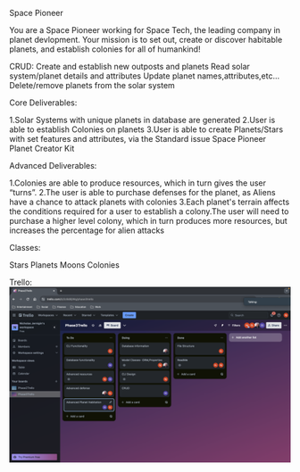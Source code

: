 Space Pioneer

You are a Space Pioneer working for Space Tech, the leading company in planet devlopment. Your mission is to set out, create or discover habitable planets, and establish colonies for all of humankind!

CRUD:
Create and establish new outposts and planets
Read solar system/planet details and attributes 
Update planet names,attributes,etc...
Delete/remove planets from the solar system

Core Deliverables:

1.Solar Systems with unique planets in database are generated
2.User is able to establish Colonies on planets
3.User is able to create Planets/Stars with set features and attributes, via the Standard issue Space Pioneer Planet Creator Kit
	
Advanced Deliverables:

1.Colonies are able to produce resources, which in turn gives the user “turns”.
2.The user is able to purchase defenses for the planet, as Aliens have a chance to attack planets with colonies
3.Each planet's terrain affects the conditions required for a user to establish a colony.The user will need to purchase a higher level colony, which in turn produces more resources, but increases the percentage for alien attacks 

Classes:

Stars
Planets
Moons
Colonies

Trello:
![Trello](trello.png)


	
